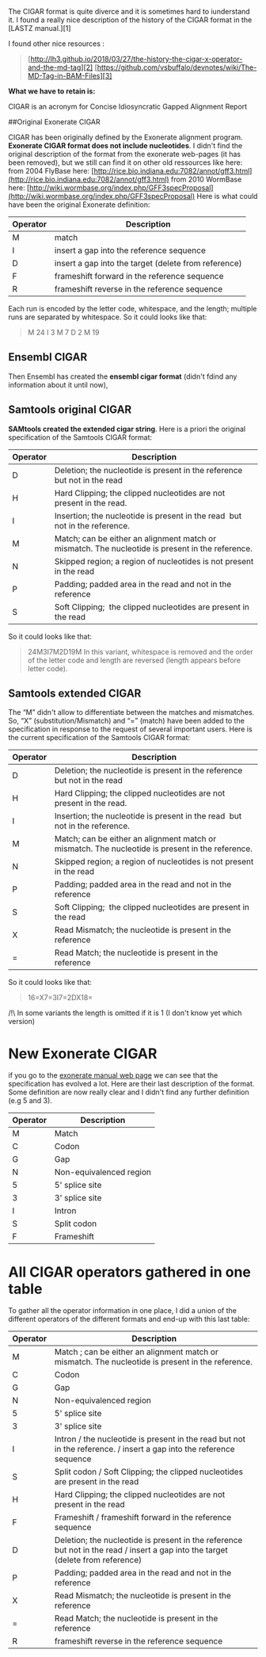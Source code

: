 The CIGAR format is quite diverce and it is sometimes hard to iunderstand it.
I found a really nice description of the history of the CIGAR format in the [LASTZ manual.][1]

I found other nice resources :
>[http://lh3.github.io/2018/03/27/the-history-the-cigar-x-operator-and-the-md-tag][2]
>[https://github.com/vsbuffalo/devnotes/wiki/The-MD-Tag-in-BAM-Files][3]


**What we have to retain is:**

CIGAR is an acronym for Concise Idiosyncratic Gapped Alignment Report

##Original Exonerate CIGAR

CIGAR has been originally defined by the Exonerate alignment program.
 **Exonerate CIGAR format does not include nucleotides**. I didn't find the original description of the format from the exonerate web-pages (it has been removed), but we still can find it on other old ressources like here:
from 2004 FlyBase here: [http://rice.bio.indiana.edu:7082/annot/gff3.html](http://rice.bio.indiana.edu:7082/annot/gff3.html)
from 2010 WormBase here: [http://wiki.wormbase.org/index.php/GFF3specProposal](http://wiki.wormbase.org/index.php/GFF3specProposal)
Here is what could have been the original Exonerate definition:

Operator | Description
-- | --
M    |    match
I     |   insert a gap into the reference sequence
D    |   insert a gap into the target (delete from reference)
F     |   frameshift forward in the reference sequence
R     |   frameshift reverse in the reference sequence

Each run is encoded by the letter code, whitespace, and the length; multiple runs are separated by whitespace. 
So it could looks like that:
>M 24 I 3 M 7 D 2 M 19

## Ensembl CIGAR
Then Ensembl has created the **ensembl cigar format** (didn't fdind any information about it until now),

## Samtools original CIGAR
**SAMtools created the extended cigar string**.
Here is a priori the original specification of the Samtools CIGAR format:

Operator | Description
-- | --
D | Deletion; the nucleotide is present in the reference but not in the read
H | Hard Clipping; the clipped nucleotides are not present in the read.
I | Insertion; the nucleotide is present in the read  but not in the reference.
M | Match; can be either an alignment match or mismatch. The nucleotide is present in the reference.
N | Skipped region; a region of nucleotides is not present in the read
P | Padding; padded area in the read and not in the reference
S | Soft Clipping;  the clipped nucleotides are present in the read

So it could looks like that:
>24M3I7M2D19M
In this variant, whitespace is removed and the order of the letter code and length are reversed (length appears before letter code).

## Samtools extended CIGAR

The “M” didn't allow to differentiate between the matches and mismatches. So, “X” (substitution/Mismatch) and “=”  (match) have been added to the specification in response to the request of several important users. 
Here is the current specification of the Samtools CIGAR format:

Operator | Description
-- | --
D | Deletion; the nucleotide is present in the reference but not in the read
H | Hard Clipping; the clipped nucleotides are not present in the read.
I | Insertion; the nucleotide is present in the read  but not in the reference.
M | Match; can be either an alignment match or mismatch. The nucleotide is present in the reference.
N | Skipped region; a region of nucleotides is not present in the read
P | Padding; padded area in the read and not in the reference
S | Soft Clipping;  the clipped nucleotides are present in the read
X | Read Mismatch; the nucleotide is present in the reference
= | Read Match; the nucleotide is present in the reference

So it could looks like that:
>16=X7=3I7=2DX18=

/!\ In some variants the length is omitted if it is 1 (I don't know yet which version)

# New Exonerate CIGAR

if you go to the [exonerate manual web page](https://www.ebi.ac.uk/about/vertebrate-genomics/software/exonerate-manual) we can see that the specification has evolved a lot.
Here are their last description of the format. Some definition are now really clear and I didn't find any further definition (e.g 5 and 3).

Operator | Description
-- | --
M | Match
C | Codon
G | Gap
N | Non-equivalenced region
5 | 5' splice site
3 | 3' splice site
I | Intron
S | Split codon
F | Frameshift 

# All CIGAR operators gathered in one table

To gather all the operator information in one place,  I did a union of the different operators of the different formats and end-up with this last table:

Operator | Description
-- | --
M | Match ; can be either an alignment match or mismatch. The nucleotide is present in the reference.
C | Codon
G | Gap
N | Non-equivalenced region
5 | 5' splice site
3 | 3' splice site
I | Intron / the nucleotide is present in the read  but not in the reference. / insert a gap into the reference sequence
S | Split codon / Soft Clipping;  the clipped nucleotides are present in the read
H | Hard Clipping; the clipped nucleotides are not present in the read
F | Frameshift / frameshift forward in the reference sequence
D | Deletion; the nucleotide is present in the reference but not in the read / insert a gap into the target (delete from reference)
P | Padding; padded area in the read and not in the reference
X | Read Mismatch; the nucleotide is present in the reference
= | Read Match; the nucleotide is present in the reference
R     |   frameshift reverse in the reference sequence
